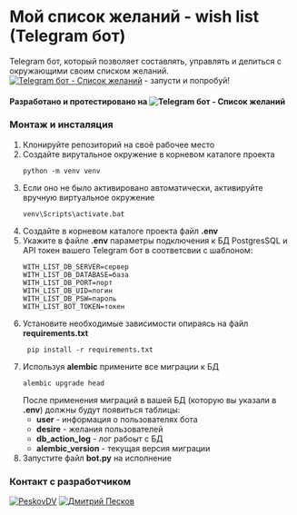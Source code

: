 # Мой список желаний - wish list (Telegram бот)
Telegram бот, который позволяет составлять, управлять и делиться с окружающими своим списком желаний.
[![Telegram бот - Список желаний](https://img.shields.io/badge/my_w1sh_list_bot-blue?logo=telegram&logoColor=white)](https://t.me/my_w1sh_list_bot) - запусти  и попробуй!

#### Разработано и протестировано на ![Telegram бот - Список желаний](https://img.shields.io/badge/Python%203.10-black?logo=python&logoColor=white)

### Монтаж и инсталяция  
1. Клонируйте репозиторий на своё рабочее место
2. Создайте вирутальное окружение в корневом каталоге проекта
    ```pycon
    python -m venv venv
    ```
3. Если оно не было активировано автоматически, активируйте вручную виртуальное окружение
   ```pycon
   venv\Scripts\activate.bat
   ```
4. Создайте в корневом каталоге проекта файл **.env**
5. Укажите в файле **.env** параметры подключения к БД PostgresSQL и API токен вашего Telegram бот в соответсвии с шаблоном:
    ```dotenv
    WITH_LIST_DB_SERVER=сервер
    WITH_LIST_DB_DATABASE=база
    WITH_LIST_DB_PORT=порт
    WITH_LIST_DB_UID=логин
    WITH_LIST_DB_PSW=пароль
    WITH_LIST_BOT_TOKEN=токен
    ```
6. Установите необходимые зависимости опираясь на файл **requirements.txt**
   ```pycon
    pip install -r requirements.txt
   ```
7. Используя **alembic** примените все миграции к БД
   ```pycon
   alembic upgrade head
   ```
   После применения миграций в вашей БД (которую вы указали в **.env**) должны будут появиться таблицы:
   - **user** - информация о пользователях бота
   - **desire** - желания пользователей
   - **db_action_log** - лог рабоыт с БД
   - **alembic_version** - текущая версия миграции
8. Запустите файл **bot.py** на исполнение

### Контакт с разработчиком
[![PeskovDV](https://img.shields.io/badge/PeskovDV-blue?logo=Telegram&logoColor=white)](https://t.me/Peskov_DV)  [![Дмитрий Песков](https://img.shields.io/badge/%D0%94%D0%BC%D0%B8%D1%82%D1%80%D0%B8%D0%B9%20%D0%9F%D0%B5%D1%81%D0%BA%D0%BE%D0%B2-blue?logo=vk&logoColor=white)](https://vk.com/dmitry_peskov)

